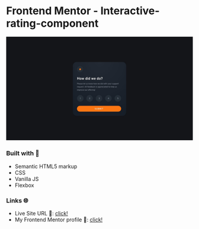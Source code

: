 # Frontend Mentor - Interactive-rating-component

![Image of the project](./design/desktop-design.jpg)

### Built with 🧱
- Semantic HTML5 markup
- CSS
- Vanilla JS 
- Flexbox

### Links 🌐

- Live Site URL 🔴: [click!](https://kacperkwinta.github.io/Interactive-rating-component/)
- My Frontend Mentor profile 👦: [click!](https://www.frontendmentor.io/profile/kacperkwinta)
